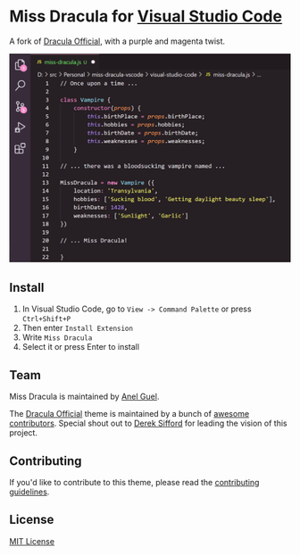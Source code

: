 # Miss Dracula for [Visual Studio Code](http://code.visualstudio.com)

A fork of [Dracula Official](https://github.com/dracula/visual-studio-code), with a purple and magenta twist.

![](screenshot.png)

## Install

1.  In Visual Studio Code, go to `View -> Command Palette` or press `Ctrl+Shift+P`
2.  Then enter `Install Extension`
3.  Write `Miss Dracula`
4.  Select it or press Enter to install

## Team
Miss Dracula is maintained by [Anel Guel](https://github.com/anelguel).

The [Dracula Official](https://github.com/dracula/visual-studio-code) theme is maintained by a bunch of [awesome contributors](https://github.com/dracula/visual-studio-code/graphs/contributors). Special shout out to [Derek Sifford](https://github.com/dsifford)  for leading the vision of this project.

## Contributing

If you'd like to contribute to this theme, please read the [contributing guidelines](./.github/CONTRIBUTING.md).

## License

[MIT License](./LICENSE)
